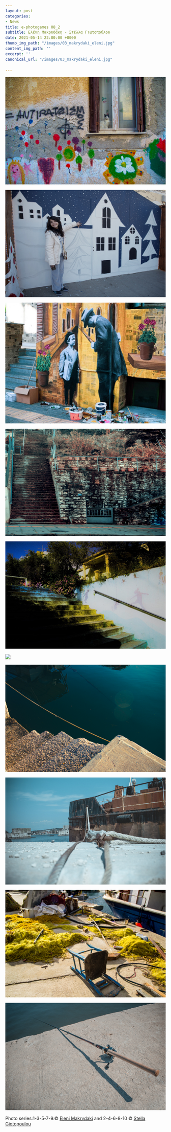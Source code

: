 ```yaml
---
layout: post
categories:
- News
title: e-photogames 08_2
subtitle: Ελένη Μακρυδάκη - Στέλλα Γιωτοπούλου
date: 2021-05-14 22:00:00 +0000
thumb_img_path: "/images/03_makrydaki_eleni.jpg"
content_img_path: ''
excerpt: ''
canonical_url: "/images/03_makrydaki_eleni.jpg"

---
```

![](/images/01_makrydaki_eleni.jpg)

![](/images/02_stella_giotopoulou308-2.jpg)

![](/images/03_makrydaki_eleni308-2.jpg)

![](/images/04_stella_giotopoulou308-2.jpg)

![](/images/05_makrydaki_eleni308-2.jpg)

![](/images/06_stella_giotopoulou308-2.jpg)

![](/images/07_makrydaki_eleni308-2.jpg)

![](/images/08_stella_giotopoulou308-2.jpg)

![](/images/09_makrydaki_eleni308-2.jpg)

![](/images/10_stella_giotopoulou308-2.jpg)

Photo series:1-3-5-7-9.© <a href="https://www.facebook.com/eleni.makrydaki" target="blank"> Eleni Makrydaki</a>  and  2-4-6-8-10  © <a href="https://www.facebook.com/profile.php?id=100006258585210" target="blank"> Stella Giotopoulou</a>